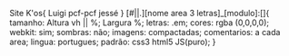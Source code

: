 Site K'os{
  Luigi
  pcf-pcf
  jessé
}
[#||.][nome area 3 letras]_[modulo]:[]{
  tamanho: Altura vh || %;
           Largura %;
  letras: .em;
  cores: rgba (0,0,0,0);
  webkit: sim;
  sombras: não;
  imagens: compactadas;
  comentarios: a cada area;
  lingua: portugues;
  padrão: css3 html5 JS(puro);
}
